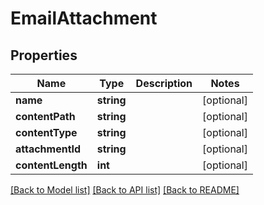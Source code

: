 # EmailAttachment

## Properties
Name | Type | Description | Notes
------------ | ------------- | ------------- | -------------
**name** | **string** |  | [optional] 
**contentPath** | **string** |  | [optional] 
**contentType** | **string** |  | [optional] 
**attachmentId** | **string** |  | [optional] 
**contentLength** | **int** |  | [optional] 

[[Back to Model list]](../README.md#documentation-for-models) [[Back to API list]](../README.md#documentation-for-api-endpoints) [[Back to README]](../README.md)


